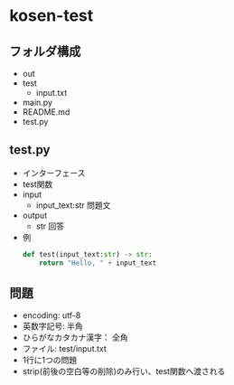 # kosen-test

## フォルダ構成
- out
- test
    - input.txt
- main.py
- README.md
- test.py

## test.py
- インターフェース
- test関数
- input
    - input_text:str 問題文
- output
    - str 回答
- 例
    ```python
    def test(input_text:str) -> str:
        return "Hello, " + input_text 
    ```


## 問題
- encoding: utf-8
- 英数字記号: 半角
- ひらがなカタカナ漢字： 全角
- ファイル: test/input.txt
- 1行に1つの問題
- strip(前後の空白等の削除)のみ行い、test関数へ渡される